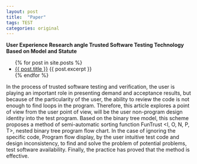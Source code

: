 ```yaml
---
layout: post
title:  "Paper" 
tags: TEST
categories: original
---
```


**User Experience Research angle Trusted Software Testing Technology Based on Model and Statute**

<ul>
  {% for post in site.posts %}
    <li>
      <a href="{{ post.url }}">{{ post.title }}</a>
      {{ post.excerpt }}
    </li>
  {% endfor %}
</ul>


   In the process of trusted software testing and verification, the user is playing an important role in presenting demand and acceptance results, but because of the particularity of the user, the ability to review the code is not enough to find loops in the program.   Therefore, this article explores a point of view from the user point of view, will be the user non-program design identity into the test program. Based on the binary tree model, this scheme proposes a method of semi-automatic sorting function FunTrust <I, O, N, P, T>, nested binary tree program flow chart. In the case of ignoring the specific code, Program flow display, by the user intuitive test code and design inconsistency, to find and solve the problem of potential problems, test software availability. Finally, the practice has proved that the method is effective.
 
 